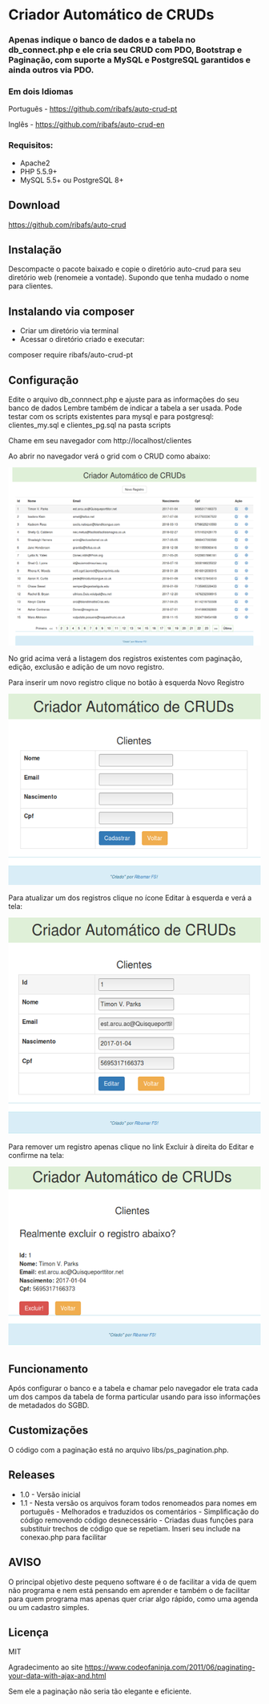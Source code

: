 # Criador Automático de CRUDs

### Apenas indique o banco de dados e a tabela no db_connect.php e ele cria seu CRUD com PDO, Bootstrap e Paginação, com suporte a MySQL e PostgreSQL garantidos e ainda outros via PDO.

### Em dois Idiomas
Português - https://github.com/ribafs/auto-crud-pt

Inglês - https://github.com/ribafs/auto-crud-en

### Requisitos:
- Apache2
- PHP 5.5.9+
- MySQL 5.5+ ou PostgreSQL 8+

## Download
https://github.com/ribafs/auto-crud

## Instalação
Descompacte o pacote baixado e copie o diretório auto-crud para seu diretório web (renomeie a vontade).
Supondo que tenha mudado o nome para clientes.

## Instalando via composer
- Criar um diretório via terminal
- Acessar o diretório criado e executar:

composer require ribafs/auto-crud-pt

## Configuração

Edite o arquivo db_connnect.php e ajuste para as informações do seu banco de dados
Lembre também de indicar a tabela a ser usada.
Pode testar com os scripts existentes para mysql e para postgresql: clientes_my.sql e clientes_pg.sql na pasta scripts

Chame em seu navegador com
http://localhost/clientes

Ao abrir no navegador verá o grid com o CRUD como abaixo:

<img src="imagens/grid.png">

No grid acima verá a listagem dos registros existentes com paginação, edição, exclusão e adição de um novo registro.

Para inserir um novo registro clique no botão à esquerda Novo Registro

<img src="imagens/insert.png">

Para atualizar um dos registros clique no ícone Editar à esquerda e verá a tela:

<img src="imagens/update.png">

Para remover um registro apenas clique no link Excluir à direita do Editar e confirme na tela:

<img src="imagens/delete.png">

## Funcionamento

Após configurar o banco e a tabela e chamar pelo navegador ele trata cada um dos campos da tabela de forma particular usando para isso informações de metadados do SGBD.

## Customizações

O código com a paginação está no arquivo libs/ps_pagination.php.

## Releases

- 1.0 - Versão inicial
- 1.1 - Nesta versão os arquivos foram todos renomeados para nomes em português
      - Melhorados e traduzidos os comentários
      - Simplificação do código removendo código desnecessário
      - Criadas duas funções para substituir trechos de código que se repetiam. Inseri seu include na conexao.php para facilitar

## AVISO
O principal objetivo deste pequeno software é o de facilitar a vida de quem não programa e nem está pensando em aprender e também o de facilitar para quem programa mas apenas quer criar algo rápido, como uma agenda ou um cadastro simples.

## Licença

MIT

Agradecimento ao site
https://www.codeofaninja.com/2011/06/paginating-your-data-with-ajax-and.html

Sem ele a paginação não seria tão elegante e eficiente.
